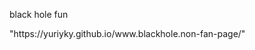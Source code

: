 
<!DOCTYPE HTML>
   <html>
 
   <body>  
      <p>black hole fun</p>
      <a>"https://yuriyky.github.io/www.blackhole.non-fan-page/"</a>
   </body>
</html>
